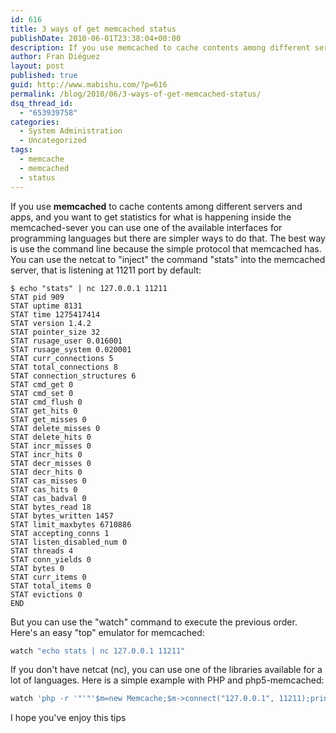 ```yaml
---
id: 616
title: 3 ways of get memcached status
publishDate: 2010-06-01T23:38:04+00:00
description: If you use memcached to cache contents among different servers and apps, and you want to get statistics for what is happening inside the memcached-sever you can use one of the available interfaces for programming languages but there are simpler ways to do that.
author: Fran Diéguez
layout: post
published: true
guid: http://www.mabishu.com/?p=616
permalink: /blog/2010/06/3-ways-of-get-memcached-status/
dsq_thread_id:
  - "653939758"
categories:
  - System Administration
  - Uncategorized
tags:
  - memcache
  - memcached
  - status
---
```

If you use **memcached** to cache contents among different servers and
apps, and you want to get statistics for what is happening inside the
memcached-sever you can use one of the available interfaces for
programming languages but there are simpler ways to do that. The best
way is use the command line because the simple protocol that memcached
has. You can use the netcat to "inject" the command "stats" into the
memcached server, that is listening at 11211 port by default:
```
$ echo "stats" | nc 127.0.0.1 11211
STAT pid 909
STAT uptime 8131
STAT time 1275417414
STAT version 1.4.2
STAT pointer_size 32
STAT rusage_user 0.016001
STAT rusage_system 0.020001
STAT curr_connections 5
STAT total_connections 8
STAT connection_structures 6
STAT cmd_get 0
STAT cmd_set 0
STAT cmd_flush 0
STAT get_hits 0
STAT get_misses 0
STAT delete_misses 0
STAT delete_hits 0
STAT incr_misses 0
STAT incr_hits 0
STAT decr_misses 0
STAT decr_hits 0
STAT cas_misses 0
STAT cas_hits 0
STAT cas_badval 0
STAT bytes_read 18
STAT bytes_written 1457
STAT limit_maxbytes 6710886
STAT accepting_conns 1
STAT listen_disabled_num 0
STAT threads 4
STAT conn_yields 0
STAT bytes 0
STAT curr_items 0
STAT total_items 0
STAT evictions 0
END
```
But you can use the "watch" command to execute the previous order.
Here's an easy "top" emulator for memcached:
```bash
watch "echo stats | nc 127.0.0.1 11211"
```
If you don't have netcat (nc), you can use one of the libraries
available for a lot of languages. Here is a simple example with PHP and
php5-memcached:
```bash
watch 'php -r '"'"'$m=new Memcache;$m->connect("127.0.0.1", 11211);print_r($m->getstats());'"'"
```
I hope you've enjoy this tips
